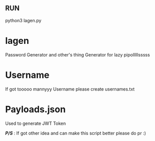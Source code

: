 ## RUN
python3 lagen.py
# lagen
Password Generator and other's thing Generator for lazy pipolllllsssss

# Username
If got tooooo mannyyy Username please create usernames.txt

# Payloads.json
Used to generate JWT Token


***P/S*** :
If got other idea and can make this script better please do pr :)
